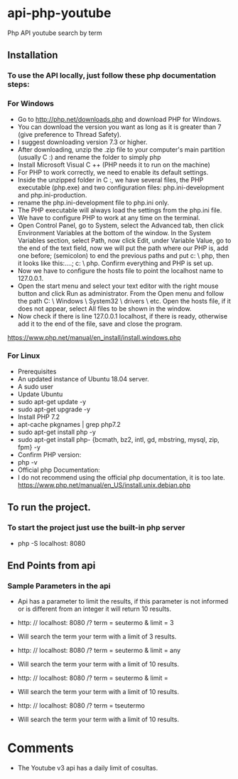 # api-php-youtube
Php API youtube search by term

## Installation

### To use the API locally, just follow these php documentation steps:

### For Windows

- Go to http://php.net/downloads.php and download PHP for Windows.
- You can download the version you want as long as it is greater than 7 (give preference to Thread Safety).
- I suggest downloading version 7.3 or higher.
- After downloading, unzip the .zip file to your computer's main partition (usually C :) and rename the folder to simply php
- Install Microsoft Visual C ++ (PHP needs it to run on the machine)
- For PHP to work correctly, we need to enable its default settings.
- Inside the unzipped folder in C :, we have several files, the PHP executable (php.exe) and two configuration files: php.ini-development and php.ini-production.
- rename the php.ini-development file to php.ini only.
- The PHP executable will always load the settings from the php.ini file.
- We have to configure PHP to work at any time on the terminal.
- Open Control Panel, go to System, select the Advanced tab, then click Environment Variables at the bottom of the window. In the System Variables section, select Path, now click Edit, under Variable Value, go to the end of the text field, now we will put the path where our PHP is, add one before; (semicolon) to end the previous paths and put c: \ php, then it looks like this:….; c: \ php. Confirm everything and PHP is set up.
- Now we have to configure the hosts file to point the localhost name to 127.0.0.1.
- Open the start menu and select your text editor with the right mouse button and click Run as administrator. From the Open menu and follow the path C: \ Windows \ System32 \ drivers \ etc. Open the hosts file, if it does not appear, select All files to be shown in the window.
- Now check if there is line 127.0.0.1 localhost, if there is ready, otherwise add it to the end of the file, save and close the program.

https://www.php.net/manual/en_install/install.windows.php

### For Linux

- Prerequisites
- An updated instance of Ubuntu 18.04 server.
- A sudo user
- Update Ubuntu
- sudo apt-get update -y
- sudo apt-get upgrade -y
- Install PHP 7.2
- apt-cache pkgnames | grep php7.2
- sudo apt-get install php -y
- sudo apt-get install php- {bcmath, bz2, intl, gd, mbstring, mysql, zip, fpm} -y
- Confirm PHP version:
- php -v
- Official php Documentation:
- I do not recommend using the official php documentation, it is too late.
https://www.php.net/manual/en_US/install.unix.debian.php


## To run the project.

### To start the project just use the built-in php server

- php -S localhost: 8080

## End Points from api

### Sample Parameters in the api

- Api has a parameter to limit the results, if this parameter is not informed or is different from an integer it will return 10 results.
- http: // localhost: 8080 /? term = seutermo & limit = 3
- Will search the term your term with a limit of 3 results.

- http: // localhost: 8080 /? term = seutermo & limit = any
- Will search the term your term with a limit of 10 results.

- http: // localhost: 8080 /? term = seutermo & limit =
- Will search the term your term with a limit of 10 results.

- http: // localhost: 8080 /? term = tseutermo
- Will search the term your term with a limit of 10 results.

# Comments

- The Youtube v3 api has a daily limit of cosultas.